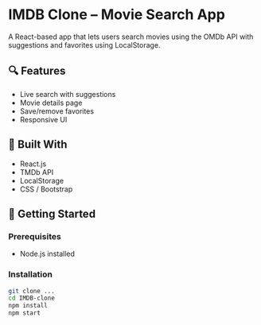 # IMDB Clone – Movie Search App

A React-based app that lets users search movies using the OMDb API with suggestions and favorites using LocalStorage.

## 🔍 Features
- Live search with suggestions
- Movie details page
- Save/remove favorites
- Responsive UI

## 🧰 Built With
- React.js
- TMDb API
- LocalStorage
- CSS / Bootstrap

## 🚀 Getting Started
### Prerequisites
- Node.js installed

### Installation
```bash
git clone ...
cd IMDB-clone
npm install
npm start
